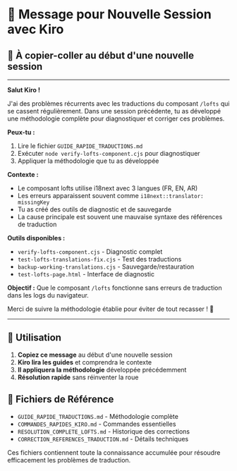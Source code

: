 # 💬 Message pour Nouvelle Session avec Kiro

## 📝 À copier-coller au début d'une nouvelle session

---

**Salut Kiro !**

J'ai des problèmes récurrents avec les traductions du composant `/lofts` qui se cassent régulièrement. Dans une session précédente, tu as développé une méthodologie complète pour diagnostiquer et corriger ces problèmes.

**Peux-tu :**
1. Lire le fichier `GUIDE_RAPIDE_TRADUCTIONS.md` 
2. Exécuter `node verify-lofts-component.cjs` pour diagnostiquer
3. Appliquer la méthodologie que tu as développée

**Contexte :** 
- Le composant lofts utilise i18next avec 3 langues (FR, EN, AR)
- Les erreurs apparaissent souvent comme `i18next::translator: missingKey`
- Tu as créé des outils de diagnostic et de sauvegarde
- La cause principale est souvent une mauvaise syntaxe des références de traduction

**Outils disponibles :**
- `verify-lofts-component.cjs` - Diagnostic complet
- `test-lofts-translations-fix.cjs` - Test des traductions  
- `backup-working-translations.cjs` - Sauvegarde/restauration
- `test-lofts-page.html` - Interface de diagnostic

**Objectif :** Que le composant `/lofts` fonctionne sans erreurs de traduction dans les logs du navigateur.

Merci de suivre la méthodologie établie pour éviter de tout recasser ! 🙏

---

## 🎯 Utilisation

1. **Copiez ce message** au début d'une nouvelle session
2. **Kiro lira les guides** et comprendra le contexte
3. **Il appliquera la méthodologie** développée précédemment
4. **Résolution rapide** sans réinventer la roue

## 📁 Fichiers de Référence

- `GUIDE_RAPIDE_TRADUCTIONS.md` - Méthodologie complète
- `COMMANDES_RAPIDES_KIRO.md` - Commandes essentielles
- `RESOLUTION_COMPLETE_LOFTS.md` - Historique des corrections
- `CORRECTION_REFERENCES_TRADUCTION.md` - Détails techniques

Ces fichiers contiennent toute la connaissance accumulée pour résoudre efficacement les problèmes de traduction.